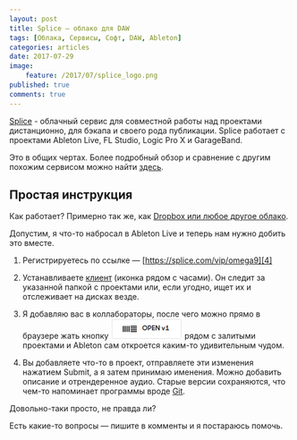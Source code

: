 ```yaml
---
layout: post
title: Splice — облако для DAW
tags: [Облака, Сервисы, Софт, DAW, Ableton]
categories: articles
date: 2017-07-29
image:
    feature: /2017/07/splice_logo.png
published: true
comments: true
---
```

[Splice][1] - облачный сервис для совместной работы над проектами дистанционно, для бэкапа и своего рода публикации.
Splice работает с проектами Ableton Live, FL Studio, Logic Pro X и GarageBand.

Это в общих чертах. Более подробный обзор и сравнение с другим похожим сервисом можно найти [здесь][2].

## Простая инструкция

Как работает? Примерно так же, как [Dropbox или любое другое облако][3].

Допустим, я что-то набросал в Ableton Live и теперь нам нужно добить это вместе.

1. Регистрируетесь по ссылке — [https://splice.com/vip/omega9][4]

2. Устанавливаете [клиент][5] (иконка рядом с часами). Он следит за указанной папкой с проектами или, если угодно, ищет их и отслеживает на дисках везде.

3. Я добавляю вас в коллабораторы, после чего можно прямо в браузере жать кнопку ![](/images/2017/07/splice_open.png) рядом с залитыми проектами и Ableton сам откроется каким-то удивительным чудом.

4. Вы добавляете что-то в проект, отправляете эти изменения нажатием Submit, а я затем принимаю именения. Можно добавить описание и отрендеренное аудио. Старые версии сохраняются, что чем-то напоминает программы вроде [Git][6].

Довольно-таки просто, не правда ли?

Есть какие-то вопросы — пишите в комменты и я постараюсь помочь.

[1]: https://splice.com/
[2]: https://omega9.github.io/articles/%D0%95%D1%81%D1%82%D1%8C-%D0%B4%D0%B2%D0%B0-%D1%81%D0%B5%D1%80%D0%B2%D0%B8%D1%81%D0%B0/
[3]: https://ru.wikipedia.org/wiki/%D0%9E%D0%B1%D0%BB%D0%B0%D1%87%D0%BD%D0%BE%D0%B5_%D1%85%D1%80%D0%B0%D0%BD%D0%B8%D0%BB%D0%B8%D1%89%D0%B5_%D0%B4%D0%B0%D0%BD%D0%BD%D1%8B%D1%85
[4]: https://splice.com/vip/omega9
[5]: https://splice.com/download
[6]: https://ru.wikipedia.org/wiki/Git
